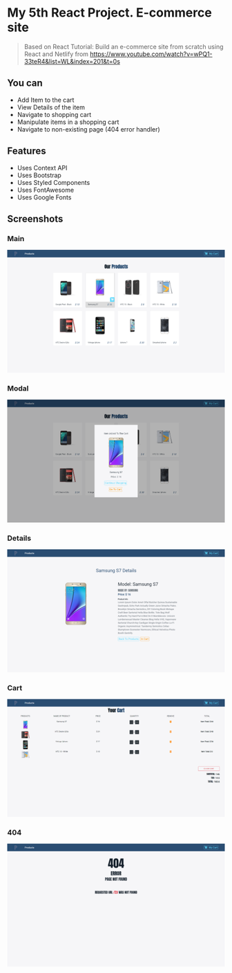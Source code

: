 # My 5th React Project. E-commerce site

> Based on React Tutorial: Build an e-commerce site from scratch using React and Netlify from https://www.youtube.com/watch?v=wPQ1-33teR4&list=WL&index=201&t=0s

## You can
* Add Item to the cart
* View Details of the item
* Navigate to shopping cart
* Manipulate items in a shopping cart
* Navigate to non-existing page (404 error handler)

## Features
* Uses Context API
* Uses Bootstrap
* Uses Styled Components
* Uses FontAwesome
* Uses Google Fonts

## Screenshots

### Main
!['main'](main.png)

### Modal
!['modal'](modal.png)

### Details
!['details'](details.png)

### Cart
!['cart'](cart.png)

### 404
!['404'](404.png)